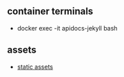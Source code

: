 ## container terminals
- docker exec -it apidocs-jekyll bash

## assets
- [static assets](https://github.com/cotes2020/chirpy-static-assets)